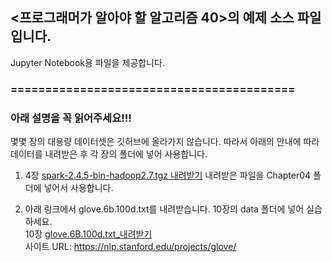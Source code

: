 ## <프로그래머가 알아야 할 알고리즘 40>의 예제 소스 파일입니다.

Jupyter Notebook용 파일을 제공합니다. </br>

### =========================================

### 아래 설명을 꼭 읽어주세요!!!
몇몇 장의 대용량 데이터셋은 깃허브에 올라가지 않습니다. 따라서 아래의 안내에 따라 데이터를 내려받은 후 각 장의 폴더에 넣어 사용합니다.

1) 4장 [spark-2.4.5-bin-hadoop2.7.tgz 내려받기]()
내려받은 파일을 Chapter04 폴더에 넣어서 사용합니다.

2) 아래 링크에서 glove.6b.100d.txt를 내려받습니다. 10장의 data 폴더에 넣어 실습하세요. </br>
10장 [glove.6B.100d.txt_내려받기](https://github.com/gilbutITbook/080260/files/8195307/Chapter05_00.zip) </br>
   사이트 URL: https://nlp.stanford.edu/projects/glove/ </br>

